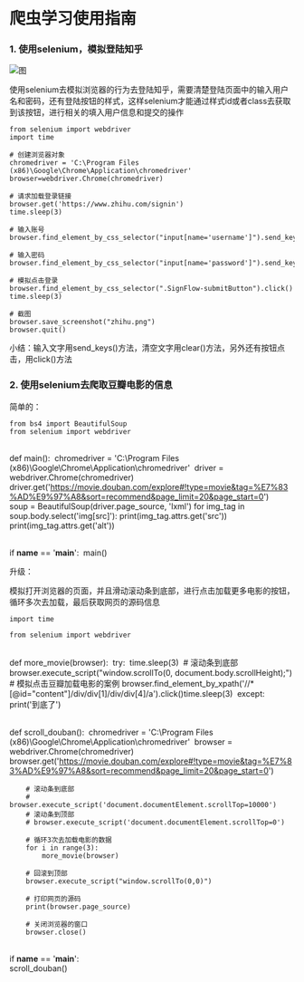 
# 爬虫学习使用指南


### 1. 使用selenium，模拟登陆知乎

![图](../images/zhihu_signin.png)

使用selenium去模拟浏览器的行为去登陆知乎，需要清楚登陆页面中的输入用户名和密码，还有登陆按钮的样式，这样selenium才能通过样式id或者class去获取到该按钮，进行相关的填入用户信息和提交的操作

	from selenium import webdriver
	import time
	
	# 创建浏览器对象
	chromedriver = 'C:\Program Files (x86)\Google\Chrome\Application\chromedriver'
	browser=webdriver.Chrome(chromedriver)
	
	# 请求加载登录链接
	browser.get('https://www.zhihu.com/signin')
	time.sleep(3)
	
	# 输入账号
	browser.find_element_by_css_selector("input[name='username']").send_keys('17078075655')
	
	# 输入密码
	browser.find_element_by_css_selector("input[name='password']").send_keys('19910825580lb')
	
	# 模拟点击登录
	browser.find_element_by_css_selector(".SignFlow-submitButton").click()
	time.sleep(3)
	
	# 截图
	browser.save_screenshot("zhihu.png")
	browser.quit()

小结：输入文字用send_keys()方法，清空文字用clear()方法，另外还有按钮点击，用click()方法


### 2. 使用selenium去爬取豆瓣电影的信息

简单的：

	from bs4 import BeautifulSoup
	from selenium import webdriver


​	
​	def main():
​	    chromedriver = 'C:\Program Files (x86)\Google\Chrome\Application\chromedriver'
​	    driver = webdriver.Chrome(chromedriver)
​	    driver.get('https://movie.douban.com/explore#!type=movie&tag=%E7%83%AD%E9%97%A8&sort=recommend&page_limit=20&page_start=0')
​	    
		soup = BeautifulSoup(driver.page_source, 'lxml')
	    for img_tag in soup.body.select('img[src]'):
	        print(img_tag.attrs.get('src'))
	        print(img_tag.attrs.get('alt'))


​	
​	if __name__ == '__main__':
​	    main()

升级：

模拟打开浏览器的页面，并且滑动滚动条到底部，进行点击加载更多电影的按钮，循环多次去加载，最后获取网页的源码信息

	import time
	
	from selenium import webdriver


​	
​	def more_movie(browser):
​	    try:
​	        time.sleep(3)
​	        # 滚动条到底部
​	        browser.execute_script("window.scrollTo(0, document.body.scrollHeight);")
​	        # 模拟点击豆瓣加载电影的案例
​	        browser.find_element_by_xpath('//*[@id="content"]/div/div[1]/div/div[4]/a').click()
​	        time.sleep(3)
​	    except:
​	        print('到底了')


​	
​	def scroll_douban():
​	    chromedriver = 'C:\Program Files (x86)\Google\Chrome\Application\chromedriver'
​	    browser = webdriver.Chrome(chromedriver)
​	
	    browser.get('https://movie.douban.com/explore#!type=movie&tag=%E7%83%AD%E9%97%A8&sort=recommend&page_limit=20&page_start=0')
	
	    # 滚动条到底部
	    # browser.execute_script('document.documentElement.scrollTop=10000')
	    # 滚动条到顶部
	    # browser.execute_script('document.documentElement.scrollTop=0')
	
	    # 循环3次去加载电影的数据
	    for i in range(3):
	        more_movie(browser)
	
	    # 回滚到顶部
	    browser.execute_script("window.scrollTo(0,0)")
	
	    # 打印网页的源码
	    print(browser.page_source)
	
	    # 关闭浏览器的窗口
	    browser.close()


​	
​	if __name__ == '__main__':
​	
	    scroll_douban()

